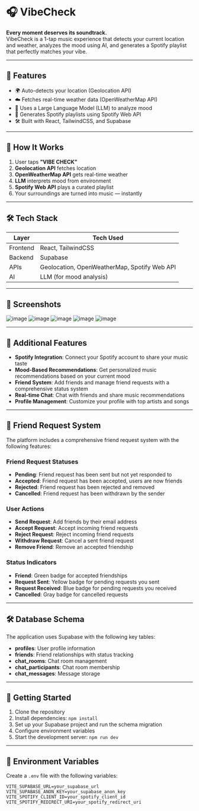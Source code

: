 # 🎧 VibeCheck

**Every moment deserves its soundtrack.**  
VibeCheck is a 1-tap music experience that detects your current location and weather, analyzes the mood using AI, and generates a Spotify playlist that perfectly matches your vibe.

---

## 🚀 Features

- 🌍 Auto-detects your location (Geolocation API)
- ☁️ Fetches real-time weather data (OpenWeatherMap API)
- 🧠 Uses a Large Language Model (LLM) to analyze mood
- 🎵 Generates Spotify playlists using Spotify Web API
- 🛠 Built with React, TailwindCSS, and Supabase

---

## 🧠 How It Works

1. User taps **"VIBE CHECK"**
2. **Geolocation API** fetches location
3. **OpenWeatherMap API** gets real-time weather
4. **LLM** interprets mood from environment
5. **Spotify Web API** plays a curated playlist
6. Your surroundings are turned into music — instantly

---

## 🛠 Tech Stack

| Layer       | Tech Used               |
|-------------|-------------------------|
| Frontend    | React, TailwindCSS      |
| Backend     | Supabase                |
| APIs        | Geolocation, OpenWeatherMap, Spotify Web API |
| AI          | LLM (for mood analysis) |

---

## 📸 Screenshots

![image](https://github.com/user-attachments/assets/40d00391-f6cc-429b-97c9-6e301ec26dfc)
![image](https://github.com/user-attachments/assets/59104122-c61e-41fd-a552-a4a1aa137b6a)
![image](https://github.com/user-attachments/assets/ab4f2f9f-ac51-4d4b-9d52-02513f090006)
![image](https://github.com/user-attachments/assets/911634ba-e4e1-4636-8cc1-503840d1fdd9)
![image](https://github.com/user-attachments/assets/af57c69b-b3f6-4d4d-a82d-9ca182f0a1cd)

---

## 🎵 Additional Features

- **Spotify Integration**: Connect your Spotify account to share your music taste
- **Mood-Based Recommendations**: Get personalized music recommendations based on your current mood
- **Friend System**: Add friends and manage friend requests with a comprehensive status system
- **Real-time Chat**: Chat with friends and share music recommendations
- **Profile Management**: Customize your profile with top artists and songs

---

## 🎵 Friend Request System

The platform includes a comprehensive friend request system with the following features:

### Friend Request Statuses
- **Pending**: Friend request has been sent but not yet responded to
- **Accepted**: Friend request has been accepted, users are now friends
- **Rejected**: Friend request has been rejected and removed
- **Cancelled**: Friend request has been withdrawn by the sender

### User Actions
- **Send Request**: Add friends by their email address
- **Accept Request**: Accept incoming friend requests
- **Reject Request**: Reject incoming friend requests
- **Withdraw Request**: Cancel a sent friend request
- **Remove Friend**: Remove an accepted friendship

### Status Indicators
- **Friend**: Green badge for accepted friendships
- **Request Sent**: Yellow badge for pending requests you sent
- **Request Received**: Blue badge for pending requests you received
- **Cancelled**: Gray badge for cancelled requests

---

## 🛠 Database Schema

The application uses Supabase with the following key tables:

- **profiles**: User profile information
- **friends**: Friend relationships with status tracking
- **chat_rooms**: Chat room management
- **chat_participants**: Chat room membership
- **chat_messages**: Message storage

---

## 🎵 Getting Started

1. Clone the repository
2. Install dependencies: `npm install`
3. Set up your Supabase project and run the schema migration
4. Configure environment variables
5. Start the development server: `npm run dev`

---

## 🎵 Environment Variables

Create a `.env` file with the following variables:

```
VITE_SUPABASE_URL=your_supabase_url
VITE_SUPABASE_ANON_KEY=your_supabase_anon_key
VITE_SPOTIFY_CLIENT_ID=your_spotify_client_id
VITE_SPOTIFY_REDIRECT_URI=your_spotify_redirect_uri
```
